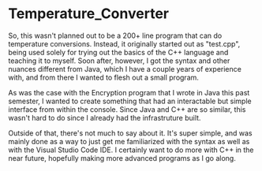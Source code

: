 # Temperature_Converter

So, this wasn't planned out to be a 200+ line program that can do temperature conversions. Instead, it originally started out as "test.cpp", being used solely for trying out the basics of the C++ language and teaching it to myself. Soon after, however, I got the syntax and other nuances different from Java, which I have a couple years of experience with, and from there I wanted to flesh out a small program. 

As was the case with the Encryption program that I wrote in Java this past semester, I wanted to create something that had an interactable but simple interface from within the console. Since Java and C++ are so similar, this wasn't hard to do since I already had the infrastruture built. 

Outside of that, there's not much to say about it. It's super simple, and was mainly done as a way to just get me familiarized with the syntax as well as with the Visual Studio Code IDE. I certainly want to do more with C++ in the near future, hopefully making more advanced programs as I go along. 
